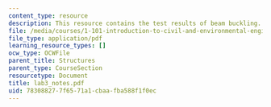 ```yaml
---
content_type: resource
description: This resource contains the test results of beam buckling.
file: /media/courses/1-101-introduction-to-civil-and-environmental-engineering-design-i-fall-2005/783088277f6571a1cbaafba588f1f0ec_lab3_notes.pdf
file_type: application/pdf
learning_resource_types: []
ocw_type: OCWFile
parent_title: Structures
parent_type: CourseSection
resourcetype: Document
title: lab3_notes.pdf
uid: 78308827-7f65-71a1-cbaa-fba588f1f0ec
---
```

